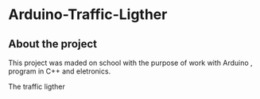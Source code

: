 # Arduino-Traffic-Ligther

## About the project

This project was maded on school with the purpose of work with Arduino , program in C++ and eletronics.

The traffic ligther 